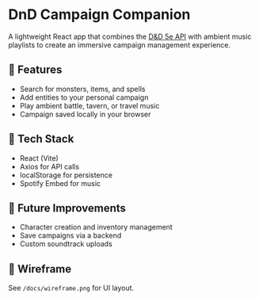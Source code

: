 # DnD Campaign Companion

A lightweight React app that combines the [D&D 5e API](https://5e-bits.github.io/docs) with ambient music playlists to create an immersive campaign management experience.

## 🚀 Features
- Search for monsters, items, and spells
- Add entities to your personal campaign
- Play ambient battle, tavern, or travel music
- Campaign saved locally in your browser

## 🧩 Tech Stack
- React (Vite)
- Axios for API calls
- localStorage for persistence
- Spotify Embed for music

## 🧠 Future Improvements
- Character creation and inventory management
- Save campaigns via a backend
- Custom soundtrack uploads

## 📸 Wireframe
See `/docs/wireframe.png` for UI layout.
